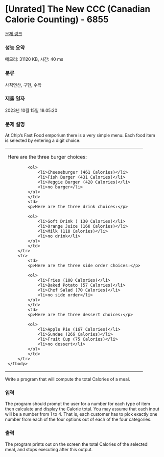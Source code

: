 # [Unrated] The New CCC (Canadian Calorie Counting) - 6855 

[문제 링크](https://www.acmicpc.net/problem/6855) 

### 성능 요약

메모리: 31120 KB, 시간: 40 ms

### 분류

사칙연산, 구현, 수학

### 제출 일자

2023년 10월 15일 18:05:20

### 문제 설명

<p>At Chip’s Fast Food emporium there is a very simple menu. Each food item is selected by entering a digit choice.</p>

<table class="table table-bordered">
	<tbody>
		<tr>
			<td>
			<p>Here are the three burger choices:</p>

			<ol>
				<li>Cheeseburger (461 Calories)</li>
				<li>Fish Burger (431 Calories)</li>
				<li>Veggie Burger (420 Calories)</li>
				<li>no burger</li>
			</ol>
			</td>
			<td>
			<p>Here are the three drink choices:</p>

			<ol>
				<li>Soft Drink ( 130 Calories)</li>
				<li>Orange Juice (160 Calories)</li>
				<li>Milk (118 Calories)</li>
				<li>no drink</li>
			</ol>
			</td>
		</tr>
		<tr>
			<td>
			<p>Here are the three side order choices:</p>

			<ol>
				<li>Fries (100 Calories)</li>
				<li>Baked Potato (57 Calories)</li>
				<li>Chef Salad (70 Calories)</li>
				<li>no side order</li>
			</ol>
			</td>
			<td>
			<p>Here are the three dessert choices:</p>

			<ol>
				<li>Apple Pie (167 Calories)</li>
				<li>Sundae (266 Calories)</li>
				<li>Fruit Cup (75 Calories)</li>
				<li>no dessert</li>
			</ol>
			</td>
		</tr>
	</tbody>
</table>

<p>Write a program that will compute the total Calories of a meal.</p>

### 입력 

 <p>The program should prompt the user for a number for each type of item then calculate and display the Calorie total. You may assume that each input will be a number from 1 to 4. That is, each customer has to pick exactly one number from each of the four options out of each of the four categories.</p>

### 출력 

 <p>The program prints out on the screen the total Calories of the selected meal, and stops executing after this output.</p>

